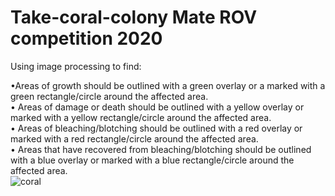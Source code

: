 # Take-coral-colony Mate ROV competition 2020
Using image processing to find:

•Areas of growth should be outlined with a green overlay or a marked with a green rectangle/circle around the affected area.    
• Areas of damage or death should be outlined with a yellow overlay or marked with a yellow rectangle/circle around the affected area.   
• Areas of bleaching/blotching should be outlined with a red overlay or marked with a red rectangle/circle around the affected area.   
• Areas that have recovered from bleaching/blotching should be outlined with a blue overlay or marked with a blue rectangle/circle around the affected area.  
![coral](https://user-images.githubusercontent.com/111608919/185702603-6e31317a-dd13-4a4d-b188-802925e5df07.jpg)
